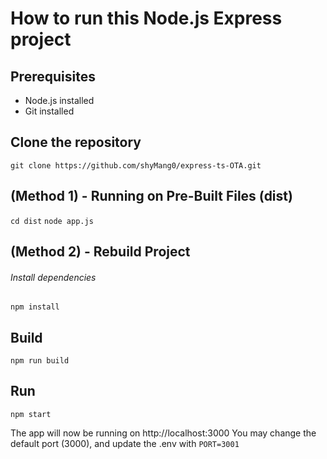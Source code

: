 # How to run this Node.js Express project

## Prerequisites
-   Node.js installed
-   Git installed

## Clone the repository

`git clone https://github.com/shyMang0/express-ts-OTA.git`

## (Method 1) - Running on Pre-Built Files (dist)

`cd dist`
`node app.js`


## (Method 2) - Rebuild Project

###### Install dependencies
   `npm install`
   ## Build
   `npm run build`
   ## Run
   `npm start`


The app will now be running on http://localhost:3000
You may change the default port (3000), and update the .env
   with `PORT=3001`
